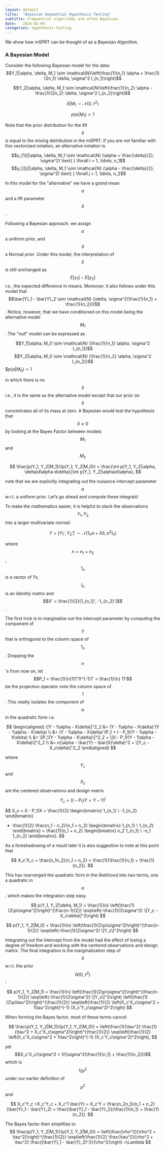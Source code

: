 ```yaml
---
layout: default
title:  "Bayesian Sequential Hypothesis Testing"
subtitle: Frequentist algorithms are often Bayesian.
date:   2024-02-04
categories: hypothesis-testing
---
```

We show how mSPRT can be thought of as a Bayesian Algorithm.

### A Bayesian Model
Consider the following Bayesian model for the data:
$$Y_1|\alpha, \delta, M_1 \sim \mathcal{N}\left(\frac{1}{n_1} \alpha + \frac{1}{2n_1} \delta, \sigma^2 I_{n_1}\right)$$

$$Y_2|\alpha, \delta, M_1 \sim \mathcal{N}\left(\frac{1}{n_2} \alpha - \frac{1}{2n_2} \delta, \sigma^2 I_{n_2}\right)$$

$$\delta|M_1 \sim \mathcal{N} (0, \tau^2)$$

$$p(\alpha|M_1) \propto 1$$

Note that the prior distribution for the lift $$\delta$$ is equal to the mixing distribution in the mSPRT. If you are not familiar with this vectorized notation, an alternative notation is

$$y_{1i}|\alpha, \delta, M_1 \sim \mathcal{N} (\alpha + \frac{\delta}{2}, \sigma^2) \text{ } \forall i = 1, \ldots, n_1$$
$$y_{2j}|\alpha, \delta, M_1 \sim \mathcal{N} (\alpha - \frac{\delta}{2}, \sigma^2) \text{ } \forall j = 1, \ldots, n_2$$

In this model for the "alternative" we have a grand mean $$\alpha$$ and a lift parameter $$\delta$$. 

Following a Bayesian approach, we assign $$\alpha$$ a uniform prior, and $$\delta$$ a Normal prior. Under this model, the interpretation of $$\delta$$ is still unchanged as $$E[y_1]-E[y_2]$$ i.e., the expected difference in means. Moreover, it also follows under this model that $$\bar{Y}_1 - \bar{Y}_2 \sim \mathcal{N} (\delta, \sigma^2(\frac{1}{n_1} + \frac{1}{n_2}))$$. Notice, however, that we have conditioned on this model being the alternative model $$M_1$$. The "null" model can be expressed as

$$Y_1|\alpha, M_0 \sim \mathcal{N} (\frac{1}{n_1} \alpha, \sigma^2 I_{n_1})$$
$$Y_2|\alpha, M_0 \sim \mathcal{N} (\frac{1}{n_2} \alpha, \sigma^2 I_{n_2})$$
$$p(\alpha|M_0) \propto 1$

in which there is no $$\delta$$ i.e., it is the same as the alternative model except that our prior on $$\delta$$ concentrates all of its mass at zero. A Bayesian would test the hypothesis that $$\delta \neq 0$$ by looking at the Bayes Factor between models $$M_1$$ and $$M_0$$

$$
\frac{p(Y_1, Y_2|M_1)}{p(Y_1, Y_2|M_0)} = \frac{\int p(Y_1, Y_2|\alpha, \delta)d\alpha d\delta}{\int p(Y_1, Y_2|\alpha)d\alpha},
$$

note that we are explicitly integrating out the nuisance intercept parameter $$\alpha$$ w.r.t. a uniform prior. Let’s go ahead and compute these integrals!

To make the mathematics easier, it is helpful to stack the observations $$Y_1, Y_2$$ into a larger multivariate normal:

$$Y = [Y_1', Y_2']' \sim \mathcal{N} (1_n\alpha + X\delta, \sigma^2I_n)$$

where $$n = n_1 + n_2$$, $$1_n$$ is a vector of 1’s, $$I_n$$ is an identity matrix and $$X' = \frac{1}{2}[1_{n_1}', -1_{n_2}']$$.

The first trick is to marginalize out the intercept parameter by computing the component of $$Y$$ that is orthogonal to the column space of $$1_n$$. Dropping the $$n$$'s from now on, let $$P_1 = \frac{1}{n}1(1'1)^{-1}1' = \frac{1}{n} 11'$$ be the projection operator onto the column space of $$1$$. This neatly isolates the component of $$\alpha$$ in the quadratic form i.e.

$$
\begin{aligned}
\|Y - 1\alpha - X\delta\|^2_2 &= (Y - 1\alpha - X\delta)'(Y - 1\alpha - X\delta) \\
&= (Y - 1\alpha - X\delta)'(P_1 + I - P_1)(Y - 1\alpha - X\delta) \\
&= \|P_1(Y - 1\alpha - X\delta)\|^2_2 + \|(I - P_1)(Y - 1\alpha - X\delta)\|^2_2 \\
&= n(\alpha - \bar{Y} - \bar{X}\delta)^2 + \|Y_c - X_c\delta\|^2_2
\end{aligned}
$$

where $$Y_c$$ and $$X_c$$ are the centered observations and design matrix

$$
Y_c = (I - P_1)Y = Y - 1 \bar{Y}
$$

$$
X_c = (I - P_1)X = \frac{1}{2}
\begin{bmatrix}
1_{n_1} \\
-1_{n_2}
\end{bmatrix}
- \frac{1}{2}
\frac{n_1 - n_2}{n_1 + n_2}
\begin{bmatrix}
1_{n_1} \\
1_{n_2}
\end{bmatrix}
= \frac{1}{n_1 + n_2}
\begin{bmatrix}
n_2 1_{n_1} \\
-n_1 1_{n_2}
\end{bmatrix}.
$$

As a foreshadowing of a result later it is also suggestive to note at this point that

$$
X_c'X_c = \frac{n_1n_2}{n_1 + n_2} = \frac{1}{\frac{1}{n_1} + \frac{1}{n_2}}.
$$

This has rearranged the quadratic form in the likelihood into two terms, one a quadratic in $$\alpha$$, which makes the integration step easy.

$$
p(Y_1, Y_2|\delta, M_1) = \frac{1}{n} \left(\frac{1}{2\pi\sigma^2}\right)^{\frac{n-1}{2}} \exp\left(-\frac{1}{2\sigma^2} \|Y_c - X_c\delta\|^2\right)
$$

$$
p(Y_1, Y_2|M_0) = \frac{1}{n} \left(\frac{1}{2\pi\sigma^2}\right)^{\frac{n-1}{2}} \exp\left(-\frac{1}{2\sigma^2} \|Y_c\|^2\right)
$$

Integrating out the intercept from the model had the effect of losing a degree of freedom and working with the centered observations and design matrix. The final integration is the marginalization step of $$\delta$$ w.r.t. the prior $$N (0, \tau^2)$$:

$$
p(Y_1, Y_2|M_1) = \frac{1}{n} \left(\frac{1}{2\pi\sigma^2}\right)^{\frac{n-1}{2}} \exp\left(-\frac{1}{2\sigma^2} \|Y_c\|^2\right) \left(\frac{1}{2\pi\tau^2}\right)^{\frac{1}{2}} \exp\left(\frac{1}{2} \left(X_c'X_c\sigma^2 + 1\tau^2\right)^{-1} (X_c'Y_c\sigma^2)^2\right)
$$

When forming the Bayes factor, most of these terms cancel:

$$
\frac{p(Y_1, Y_2|M_1)}{p(Y_1, Y_2|M_0)} = \left(\frac{1}{\tau^2} \frac{1}{\tau^2 + X_c'X_c\sigma^2}\right)^{\frac{1}{2}} \exp\left(\frac{1}{2} \left(X_c'X_c\sigma^2 + 1\tau^2\right)^{-1} (X_c'Y_c\sigma^2)^2\right),
$$

yet $$X_c'X_c/\sigma^2 = 1/(\sigma^2(\frac{1}{n_1} + \frac{1}{n_2}))$$ which is $$1/\rho^2$$ under our earlier definition of $$\rho^2$$ and

$$
X_c'Y_c =X_c'Y_c + X_c'1 \bar{Y} = X_c'Y = \frac{n_2n_1}{n_1 + n_2} (\bar{Y}_1 - \bar{Y}_2) = \frac{\bar{Y}_1 - \bar{Y}_2}{\frac{1}{n_1} + \frac{1}{n_2}}.
$$

The Bayes factor then simplifies to
$$
\frac{p(Y_1, Y_2|M_1)}{p(Y_1, Y_2|M_0)} = \left(\frac{\rho^2}{\rho^2 + \tau^2}\right)^{\frac{1}{2}} \exp\left(\frac{1}{2} \frac{\tau^2}{\rho^2 + \tau^2} \frac{(\bar{Y}_1 - \bar{Y}_2)^2}{\rho^2}\right)
=\Lambda
$$